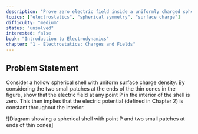 ```yaml
---
description: "Prove zero electric field inside a uniformly charged spherical shell"
topics: ["electrostatics", "spherical symmetry", "surface charge"]
difficulty: "medium"
status: "unsolved"
interested: false
book: "Introduction to Electrodynamics"
chapter: "1 - Electrostatics: Charges and Fields"
---
```


## Problem Statement
Consider a hollow spherical shell with uniform surface charge density. By considering the two small patches at the ends of the thin cones in the figure, show that the electric field at any point P in the interior of the shell is zero. This then implies that the electric potential (defined in Chapter 2) is constant throughout the interior.

![Diagram showing a spherical shell with point P and two small patches at ends of thin cones]
